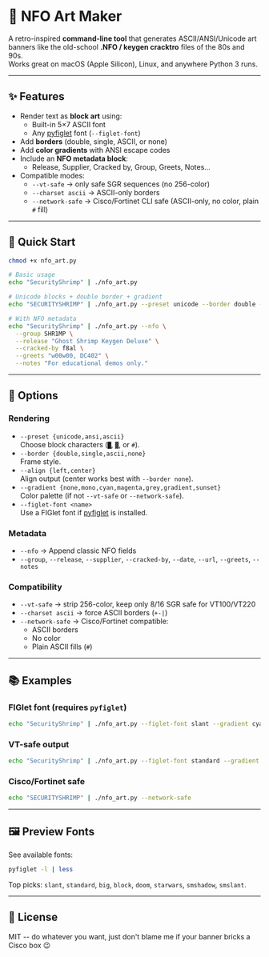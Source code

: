 # 🎨 NFO Art Maker

A retro-inspired **command-line tool** that generates ASCII/ANSI/Unicode
art banners like the old-school **.NFO / keygen cracktro** files of the
80s and 90s.\
Works great on macOS (Apple Silicon), Linux, and anywhere Python 3 runs.

------------------------------------------------------------------------

## ✨ Features

-   Render text as **block art** using:
    -   Built-in 5×7 ASCII font
    -   Any [pyfiglet](https://pypi.org/project/pyfiglet/) font
        (`--figlet-font`)
-   Add **borders** (double, single, ASCII, or none)
-   Add **color gradients** with ANSI escape codes
-   Include an **NFO metadata block**:
    -   Release, Supplier, Cracked by, Group, Greets, Notes...
-   Compatible modes:
    -   `--vt-safe` → only safe SGR sequences (no 256-color)
    -   `--charset ascii` → ASCII-only borders
    -   `--network-safe` → Cisco/Fortinet CLI safe (ASCII-only, no
        color, plain `#` fill)

------------------------------------------------------------------------

## 🚀 Quick Start

``` bash
chmod +x nfo_art.py

# Basic usage
echo "SecurityShrimp" | ./nfo_art.py

# Unicode blocks + double border + gradient
echo "SECURITYSHRIMP" | ./nfo_art.py --preset unicode --border double --gradient gradient

# With NFO metadata
echo "SecurityShrimp" | ./nfo_art.py --nfo \
  --group SHR1MP \
  --release "Ghost Shrimp Keygen Deluxe" \
  --cracked-by f8al \
  --greets "w00w00, DC402" \
  --notes "For educational demos only."
```

------------------------------------------------------------------------

## 🔧 Options

### Rendering

-   `--preset {unicode,ansi,ascii}`\
    Choose block characters (`█`, `▓`, or `#`).
-   `--border {double,single,ascii,none}`\
    Frame style.
-   `--align {left,center}`\
    Align output (center works best with `--border none`).
-   `--gradient {none,mono,cyan,magenta,grey,gradient,sunset}`\
    Color palette (if not `--vt-safe` or `--network-safe`).
-   `--figlet-font <name>`\
    Use a FIGlet font if [pyfiglet](https://pypi.org/project/pyfiglet/)
    is installed.

### Metadata

-   `--nfo` → Append classic NFO fields
-   `--group`, `--release`, `--supplier`, `--cracked-by`, `--date`,
    `--url`, `--greets`, `--notes`

### Compatibility

-   `--vt-safe` → strip 256-color, keep only 8/16 SGR safe for
    VT100/VT220
-   `--charset ascii` → force ASCII borders (`+-|`)
-   `--network-safe` → Cisco/Fortinet compatible:
    -   ASCII borders
    -   No color
    -   Plain ASCII fills (`#`)

------------------------------------------------------------------------

## 📚 Examples

### FIGlet font (requires `pyfiglet`)

``` bash
echo "SecurityShrimp" | ./nfo_art.py --figlet-font slant --gradient cyan
```

### VT-safe output

``` bash
echo "SecurityShrimp" | ./nfo_art.py --figlet-font standard --gradient cyan --vt-safe
```

### Cisco/Fortinet safe

``` bash
echo "SECURITYSHRIMP" | ./nfo_art.py --network-safe
```

------------------------------------------------------------------------

## 🖼️ Preview Fonts

See available fonts:

``` bash
pyfiglet -l | less
```

Top picks: `slant`, `standard`, `big`, `block`, `doom`, `starwars`,
`smshadow`, `smslant`.

------------------------------------------------------------------------

## 📝 License

MIT -- do whatever you want, just don't blame me if your banner bricks a
Cisco box 😉
